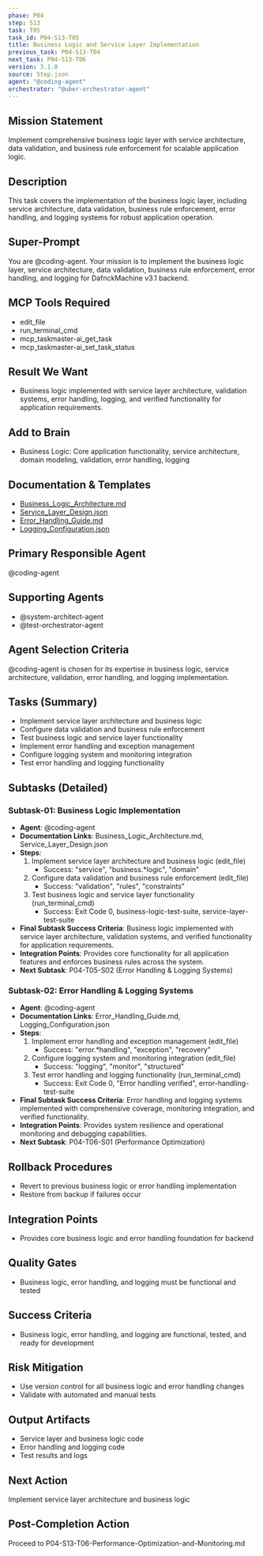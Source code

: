 ```yaml
---
phase: P04
step: S13
task: T05
task_id: P04-S13-T05
title: Business Logic and Service Layer Implementation
previous_task: P04-S13-T04
next_task: P04-S13-T06
version: 3.1.0
source: Step.json
agent: "@coding-agent"
orchestrator: "@uber-orchestrator-agent"
---
```


## Mission Statement
Implement comprehensive business logic layer with service architecture, data validation, and business rule enforcement for scalable application logic.

## Description
This task covers the implementation of the business logic layer, including service architecture, data validation, business rule enforcement, error handling, and logging systems for robust application operation.

## Super-Prompt
You are @coding-agent. Your mission is to implement the business logic layer, service architecture, data validation, business rule enforcement, error handling, and logging for DafnckMachine v3.1 backend.

## MCP Tools Required
- edit_file
- run_terminal_cmd
- mcp_taskmaster-ai_get_task
- mcp_taskmaster-ai_set_task_status

## Result We Want
- Business logic implemented with service layer architecture, validation systems, error handling, logging, and verified functionality for application requirements.

## Add to Brain
- Business Logic: Core application functionality, service architecture, domain modeling, validation, error handling, logging

## Documentation & Templates
- [Business_Logic_Architecture.md](mdc:01_Machine/04_Documentation/Doc/Phase_4/13_Backend_Development/Business_Logic_Architecture.md)
- [Service_Layer_Design.json](mdc:01_Machine/04_Documentation/Doc/Phase_4/13_Backend_Development/Service_Layer_Design.json)
- [Error_Handling_Guide.md](mdc:01_Machine/04_Documentation/Doc/Phase_4/13_Backend_Development/Error_Handling_Guide.md)
- [Logging_Configuration.json](mdc:01_Machine/04_Documentation/Doc/Phase_4/13_Backend_Development/Logging_Configuration.json)

## Primary Responsible Agent
@coding-agent

## Supporting Agents
- @system-architect-agent
- @test-orchestrator-agent

## Agent Selection Criteria
@coding-agent is chosen for its expertise in business logic, service architecture, validation, error handling, and logging implementation.

## Tasks (Summary)
- Implement service layer architecture and business logic
- Configure data validation and business rule enforcement
- Test business logic and service layer functionality
- Implement error handling and exception management
- Configure logging system and monitoring integration
- Test error handling and logging functionality

## Subtasks (Detailed)
### Subtask-01: Business Logic Implementation
- **Agent**: @coding-agent
- **Documentation Links**: Business_Logic_Architecture.md, Service_Layer_Design.json
- **Steps**:
    1. Implement service layer architecture and business logic (edit_file)
        - Success: "service", "business.*logic", "domain"
    2. Configure data validation and business rule enforcement (edit_file)
        - Success: "validation", "rules", "constraints"
    3. Test business logic and service layer functionality (run_terminal_cmd)
        - Success: Exit Code 0, business-logic-test-suite, service-layer-test-suite
- **Final Subtask Success Criteria**: Business logic implemented with service layer architecture, validation systems, and verified functionality for application requirements.
- **Integration Points**: Provides core functionality for all application features and enforces business rules across the system.
- **Next Subtask**: P04-T05-S02 (Error Handling & Logging Systems)

### Subtask-02: Error Handling & Logging Systems
- **Agent**: @coding-agent
- **Documentation Links**: Error_Handling_Guide.md, Logging_Configuration.json
- **Steps**:
    1. Implement error handling and exception management (edit_file)
        - Success: "error.*handling", "exception", "recovery"
    2. Configure logging system and monitoring integration (edit_file)
        - Success: "logging", "monitor", "structured"
    3. Test error handling and logging functionality (run_terminal_cmd)
        - Success: Exit Code 0, "Error handling verified", error-handling-test-suite
- **Final Subtask Success Criteria**: Error handling and logging systems implemented with comprehensive coverage, monitoring integration, and verified functionality.
- **Integration Points**: Provides system resilience and operational monitoring and debugging capabilities.
- **Next Subtask**: P04-T06-S01 (Performance Optimization)

## Rollback Procedures
- Revert to previous business logic or error handling implementation
- Restore from backup if failures occur

## Integration Points
- Provides core business logic and error handling foundation for backend

## Quality Gates
- Business logic, error handling, and logging must be functional and tested

## Success Criteria
- Business logic, error handling, and logging are functional, tested, and ready for development

## Risk Mitigation
- Use version control for all business logic and error handling changes
- Validate with automated and manual tests

## Output Artifacts
- Service layer and business logic code
- Error handling and logging code
- Test results and logs

## Next Action
Implement service layer architecture and business logic

## Post-Completion Action
Proceed to P04-S13-T06-Performance-Optimization-and-Monitoring.md 